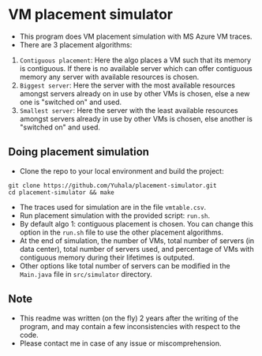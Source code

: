 # VM placement simulator
- This program does VM placement simulation with MS Azure VM traces.
- There are 3 placement algorithms:
1. `Contiguous placement`: Here the algo places a VM such that its memory is contiguous. If there is no available server which can offer contiguous memory any server with available resources is chosen.
2. `Biggest server`: Here the server with the most available resources amongst servers already on in use by other VMs is chosen, else a new one is "switched on" and used.
3. `Smallest server`: Here the server with the least available resources amongst servers already in use by other VMs is chosen, else another is "switched on" and used.

## Doing placement simulation
- Clone the repo to your local environment and build the project:
```
git clone https://github.com/Yuhala/placement-simulator.git
cd placement-simulator && make

```
- The traces used for simulation are in the file `vmtable.csv`.
- Run placement simulation with the provided script: `run.sh`.
- By default algo 1: contiguous placement is chosen. You can change this option in the `run.sh` file to use the other placement algorithms.
- At the end of simulation, the number of VMs, total number of servers (in data center), total number of servers used, and percentage of VMs with contiguous memory during their lifetimes is outputed.
- Other options like total number of servers can be modified in the `Main.java` file in `src/simulator` directory.

## Note
- This readme was written (on the fly) 2 years after the writing of the program, and may contain a few inconsistencies with respect to the code. 
- Please contact me in case of any issue or miscomprehension.